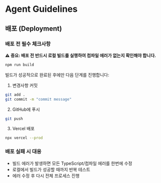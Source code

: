 # Agent Guidelines

## 배포 (Deployment)

### 배포 전 필수 체크사항

**⚠️ 중요: 배포 전 반드시 로컬 빌드를 실행하여 컴파일 에러가 없는지 확인해야 합니다.**

```bash
npm run build
```

빌드가 성공적으로 완료된 후에만 다음 단계를 진행합니다:

1. 변경사항 커밋
```bash
git add .
git commit -m "commit message"
```

2. GitHub에 푸시
```bash
git push
```

3. Vercel 배포
```bash
npx vercel --prod
```

### 배포 실패 시 대응

- 빌드 에러가 발생하면 모든 TypeScript/컴파일 에러를 한번에 수정
- 로컬에서 빌드가 성공할 때까지 반복 테스트
- 에러 수정 후 다시 전체 프로세스 진행

